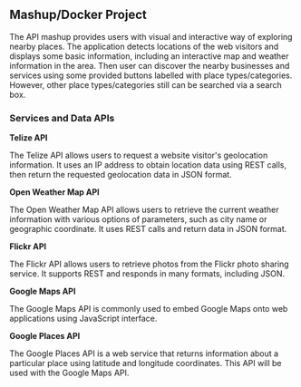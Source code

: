 ## Mashup/Docker Project ##

The API mashup provides users with visual and interactive way of exploring nearby places. The application detects locations of the web visitors and displays some basic information, including an interactive map and weather information in the area. Then user can discover the nearby businesses and services using some provided buttons labelled with place types/categories. However, other place types/categories still can be searched via a search box.

### Services and Data APIs ###

**Telize API**

The Telize API allows users to request a website visitor's geolocation information. It uses an IP address to obtain location data using REST calls, then return the requested geolocation data in JSON format.

**Open Weather Map API**

The Open Weather Map API allows users to retrieve the current weather information with various options of parameters, such as city name or geographic coordinate. It uses REST calls and return data in JSON format.

**Flickr API**

The Flickr API allows users to retrieve photos from the Flickr photo sharing service. It supports REST and responds in many formats, including JSON.

**Google Maps API**

The Google Maps API is commonly used to embed Google Maps onto web applications using JavaScript interface.
 
**Google Places API**

The Google Places API is a web service that returns information about a particular place using latitude and longitude coordinates. This API will be used with the Google Maps API.
